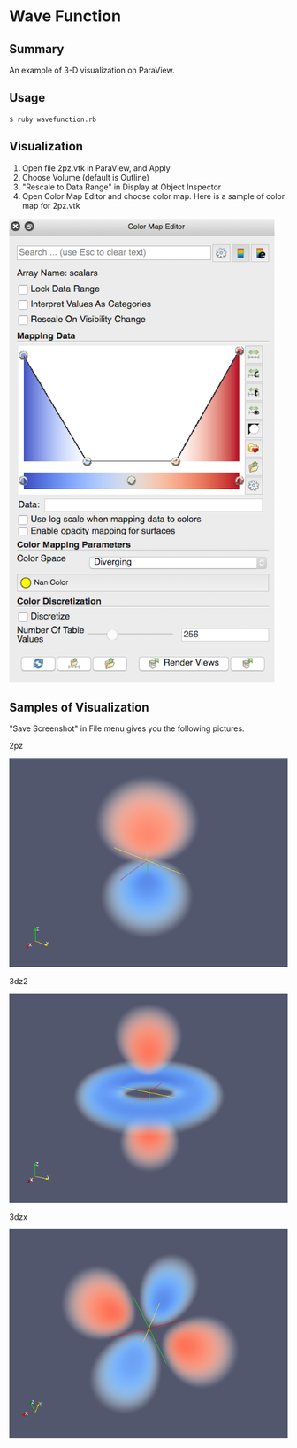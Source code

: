 # Wave Function

## Summary
An example of 3-D visualization on ParaView.

## Usage

```
$ ruby wavefunction.rb
```

## Visualization

1. Open file 2pz.vtk in ParaView, and Apply
2. Choose Volume (default is Outline)
3. "Rescale to Data Range" in Display at Object Inspector
4. Open Color Map Editor and choose color map. Here is a sample of color map for 2pz.vtk

![colormap.png](result/colormap.png)

## Samples of Visualization

"Save Screenshot" in File menu gives you the following pictures.

2pz

![2pz](result/2pz.png)

3dz2

![3dz2](result/3dz2.png)

3dzx

![3dzx](result/3dzx.png)
